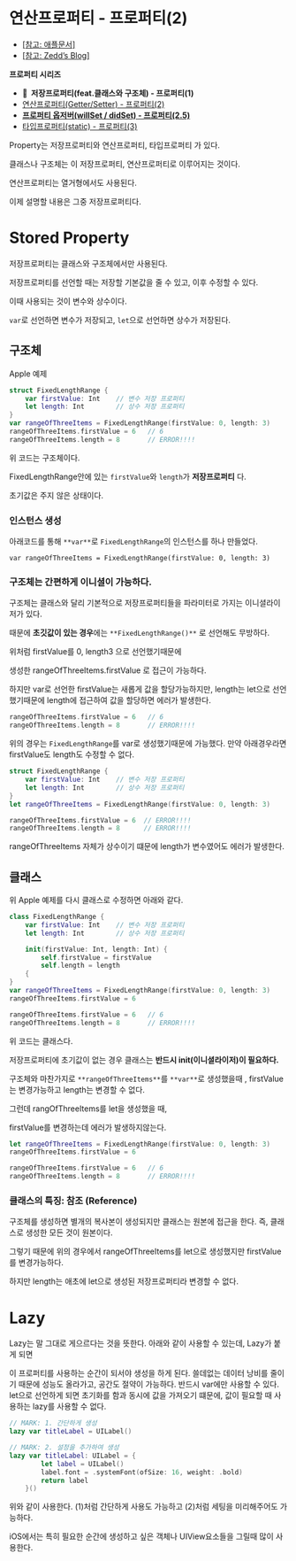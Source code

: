 # 연산프로퍼티 - 프로퍼티(2)


- [[참고: 애플문서]](https://docs.swift.org/swift-book/LanguageGuide/Properties.html)
- [[참고: Zedd’s Blog]](https://zeddios.tistory.com/245)



**프로퍼티 시리즈**

- **🍊  저장프로퍼티(feat.클래스와 구조체) - 프로퍼티(1)**
- [연산프로퍼티(Getter/Setter) - 프로퍼티(2)](https://www.notion.so/Getter-Setter-2-f89ddb3673d54156b9cca5d1bd2ec65c)
- **[프로퍼티 옵저버(willSet / didSet) - 프로퍼티(2.5)](https://www.notion.so/willSet-didSet-2-5-886d6a17a23a47669ae7b9adde0e65dc)**
- [타입프로퍼티(static) - 프로퍼티(3)](https://www.notion.so/static-3-d0f7852984df40029ba6994dec0eb5a1)



Property는 저장프로퍼티와 연산프로퍼티, 타입프로퍼티 가 있다.

클래스나 구조체는 이 저장프로퍼티, 연산프로퍼티로 이루어지는 것이다.

연산프로퍼티는 열거형에서도 사용된다. 

이제 설명할 내용은 그중 저장프로퍼티다.



# Stored Property

저장프로퍼티는 클래스와 구조체에서만 사용된다.

저장프로퍼티를 선언할 때는 저장할 기본값을 줄 수 있고, 이후 수정할 수 있다.

이때 사용되는 것이 변수와 상수이다. 

 `var`로 선언하면 변수가 저장되고, `let`으로 선언하면 상수가 저장된다. 
 
 

## 구조체

Apple 예제

```swift
struct FixedLengthRange {
    var firstValue: Int    // 변수 저장 프로퍼티
    let length: Int        // 상수 저장 프로퍼티
}
var rangeOfThreeItems = FixedLengthRange(firstValue: 0, length: 3)
rangeOfThreeItems.firstValue = 6   // 6
rangeOfThreeItems.length = 8       // ERROR!!!!
```

위 코드는 구조체이다.

FixedLengthRange안에 있는  `firstValue`와  `length`가  **저장프로퍼티** 다.  

초기값은 주지 않은 상태이다. 



### 인스턴스 생성

아래코드를 통해 `**var**`로 `FixedLengthRange`의 인스턴스를 하나 만들었다.

`var rangeOfThreeItems = FixedLengthRange(firstValue: 0, length: 3)`



### 구조체는 간편하게 이니셜이 가능하다.

구조체는 클래스와 달리 기본적으로 저장프로퍼티들을 파라미터로 가지는 이니셜라이저가 있다. 

때문에 **초깃값이 있는 경우**에는 `**FixedLengthRange()**` 로 선언해도 무방하다. 

위처럼 firstValue를 0, length3 으로 선언했기때문에

생성한 rangeOfThreeItems.firstValue 로 접근이 가능하다. 

하지만 var로 선언한 firstValue는 새롭게 값을 할당가능하지만, length는 let으로 선언했기때문에 length에 접근하여 값을 할당하면 에러가 발생한다. 

```swift
rangeOfThreeItems.firstValue = 6   // 6
rangeOfThreeItems.length = 8       // ERROR!!!!
```

위의 경우는 `FixedLengthRange`를 var로 생성했기때문에 가능했다. 만약 아래경우라면  firstValue도 length도 수정할 수 없다. 

```swift
struct FixedLengthRange {
    var firstValue: Int    // 변수 저장 프로퍼티
    let length: Int        // 상수 저장 프로퍼티
}
let rangeOfThreeItems = FixedLengthRange(firstValue: 0, length: 3)

rangeOfThreeItems.firstValue = 6  // ERROR!!!!
rangeOfThreeItems.length = 8      // ERROR!!!!
```

rangeOfThreeItems 자체가 상수이기 떄문에 length가 변수였어도 에러가 발생한다. 



## 클래스

위 Apple 예제를 다시 클래스로 수정하면 아래와 같다. 

```swift
class FixedLengthRange {
    var firstValue: Int    // 변수 저장 프로퍼티
    let length: Int        // 상수 저장 프로퍼티

    init(firstValue: Int, length: Int) {
        self.firstValue = firstValue
        self.length = length
    {
}
var rangeOfThreeItems = FixedLengthRange(firstValue: 0, length: 3)
rangeOfThreeItems.firstValue = 6

rangeOfThreeItems.firstValue = 6   // 6
rangeOfThreeItems.length = 8       // ERROR!!!!
```

위 코드는 클래스다.

저장프로퍼티에 초기값이 없는 경우 클래스는 **반드시 init(이니셜라이저)이 필요하다.**

구조체와 마찬가지로 `**rangeOfThreeItems**`를 `**var**`로 생성했을때 , firstValue는 변경가능하고 length는 변경할 수 없다.

그런데 rangOfThreeItems를 let을 생성했을 때, 

firstValue를 변경하는데 에러가 발생하지않는다.

```swift
let rangeOfThreeItems = FixedLengthRange(firstValue: 0, length: 3)
rangeOfThreeItems.firstValue = 6

rangeOfThreeItems.firstValue = 6   // 6
rangeOfThreeItems.length = 8       // ERROR!!!!


```

### 클래스의 특징: 참조 (Reference)

구조체를 생성하면 별개의 복사본이 생성되지만 클래스는 원본에 접근을 한다. 즉, 클래스로 생성한 모든 것이 원본이다. 

그렇기 때문에 위의 경우에서 rangeOfThreeItems를 let으로 생성했지만 firstValue를 변경가능하다. 

하지만 length는 애초에 let으로 생성된 저장프로퍼티라 변경할 수 없다. 



# Lazy

Lazy는 말 그대로 게으르다는 것을 뜻한다. 아래와 같이 사용할 수 있는데, Lazy가 붙게 되면

이 프로퍼티를 사용하는 순간이 되서야 생성을 하게 된다. 쓸데없는 데이터 낭비를 줄이기 때문에 성능도 올라가고, 공간도 절약이 가능하다. 반드시 var에만 사용할 수 있다. let으로 선언하게 되면 초기화를 함과 동시에 값을 가져오기 떄문에, 값이 필요할 때 사용하는 lazy를 사용할 수 없다. 

```swift
// MARK: 1. 간단하게 생성
lazy var titleLabel = UILabel()

// MARK: 2. 설정을 추가하여 생성
lazy var titleLabel: UILabel = {
        let label = UILabel()
        label.font = .systemFont(ofSize: 16, weight: .bold)
        return label
    }()
```

위와 같이 사용한다.  (1)처럼 간단하게 사용도 가능하고 (2)처럼 세팅을 미리해주어도 가능하다.

iOS에서는 특히 필요한 순간에 생성하고 싶은 객체나 UIView요소들을 그릴때 많이 사용한다.
